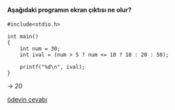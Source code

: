 #### Aşağıdaki programın ekran çıktısı ne olur?


```
#include<stdio.h>

int main()
{
	int num = 30;
	int ival = (num > 5 ? num <= 10 ? 10 : 20 : 50);

	printf("%d\n", ival);
}
```

-> 20

[ödevin cevabı](https://vimeo.com/363334841)
